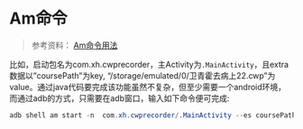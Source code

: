 # Am命令

> 参考资料： [Am命令用法](http://gityuan.com/2016/02/27/am-command/)

比如，启动包名为com.xh.cwprecorder，主Activity为`.MainActivity`，且extra数据以”coursePath”为key, “/storage/emulated/0/卫青霍去病上22.cwp”为value。通过java代码要完成该功能虽然不复杂，但至少需要一个android环境，而通过adb的方式，只需要在adb窗口，输入如下命令便可完成:

```java
adb shell am start -n  com.xh.cwprecorder/.MainActivity --es coursePath "/storage/emulated/0/卫青霍去病上22.cwp" --es callbackUrl "http://127.0.0.1/complete" --es deviceId "5200c5144653c5eb"
```

